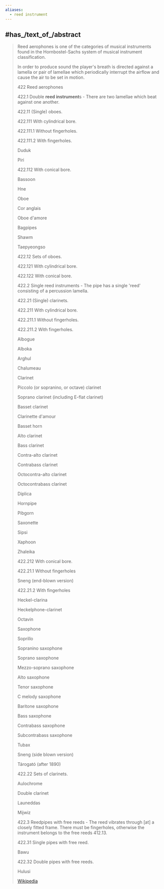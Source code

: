 ```yaml
---
aliases:
  - reed instrument
---
```




## #has_/text_of_/abstract 

> Reed aerophones is one of the categories of musical instruments 
> found in the Hornbostel-Sachs system of musical instrument classification. 
> 
> In order to produce sound the player's breath is directed against a lamella or pair of lamellae 
> which periodically interrupt the airflow and cause the air to be set in motion.
>
> 422 Reed aerophones
>
> 
>
> 422.1 Double **reed instrument**s - There are two lamellae which beat against one another.
>
> 422.11 (Single) oboes.
>
> 422.111 With cylindrical bore.
>
> 422.111.1 Without fingerholes.
>
> 422.111.2 With fingerholes.
>
> Duduk
>
> Piri
>
> 422.112 With conical bore.
>
> Bassoon
>
> Hne
>
> Oboe
>
> Cor anglais
>
> Oboe d'amore
>
> Bagpipes
>
> Shawm
>
> Taepyeongso
>
> 422.12 Sets of oboes.
>
> 422.121 With cylindrical bore.
>
> 422.122 With conical bore.
>
> 422.2 	Single reed instruments - The pipe has a single 'reed' consisting of a percussion lamella.
>
> 422.21 (Single) clarinets.
>
> 422.211 With cylindrical bore.
>
> 422.211.1 Without fingerholes.
>
> 422.211.2 With fingerholes.
>
> Albogue
>
> Alboka
>
> Arghul
>
> Chalumeau
>
> Clarinet
>
> Piccolo (or sopranino, or octave) clarinet
>
> Soprano clarinet (including E-flat clarinet)
>
> Basset clarinet
>
> Clarinette d'amour
>
> Basset horn
>
> Alto clarinet
>
> Bass clarinet
>
> Contra-alto clarinet
>
> Contrabass clarinet
>
> Octocontra-alto clarinet
>
> Octocontrabass clarinet
>
> Diplica
>
> Hornpipe
>
> Pibgorn
>
> Saxonette
>
> Sipsi
>
> Xaphoon
>
> Zhaleika
>
> 422.212 With conical bore.
>
> 422.21.1 Without fingerholes
>
> Sneng (end-blown version)
>
> 422.21.2 With fingerholes
>
> Heckel-clarina
>
> Heckelphone-clarinet
>
> Octavin
>
> Saxophone
>
> Soprillo
>
> Sopranino saxophone
>
> Soprano saxophone
>
> Mezzo-soprano saxophone
>
> Alto saxophone
>
> Tenor saxophone
>
> C melody saxophone
>
> Baritone saxophone
>
> Bass saxophone
>
> Contrabass saxophone
>
> Subcontrabass saxophone
>
> Tubax
>
> Sneng (side blown version)
>
> Tárogató (after 1890)
>
> 422.22 Sets of clarinets.
>
> Aulochrome
>
> Double clarinet
>
> Launeddas
>
> Mijwiz
>
> 422.3 Reedpipes with free reeds - The reed vibrates through [at] a closely fitted frame. There must be fingerholes, otherwise the instrument belongs to the free reeds 412.13.
>
> 422.31 Single pipes with free reed.
>
> Bawu
>
> 422.32 Double pipes with free reeds.
>
> Hulusi
>
> [Wikipedia](https://en.wikipedia.org/wiki/Reed%20aerophone) 

